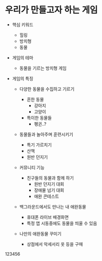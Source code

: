 # 우리가 만들고자 하는 게임


* 핵심 키워드
  * 힐링
  * 방치형
  * 동물

* 게임의 테마
  * 동물을 기르는 방치형 게임

* 게임의 특징
  * 다양한 동물을 수집하고 기르기  
    * 흔한 동물
      * 강아지
      * 고양이
    * 특이한 동물들
       * 펭귄..?
       
   * 동물들과 놀아주며 훈련시키기
     * 특기 가르치기
     * 산책
     * 원반 던지기
     
   * 커뮤니티 기능
     * 친구들의 동물과 함께 하기
        * 원반 던지기 대회
        * 장애물 넘기 대회
        * 애완 콘테스트
        
   * 백그라운드에서도 만나는 내 애완동물
     * 휴대폰 라이브 배경화면
     * 특정 앱 시동중에도 동물을 띄울 수 있음
     
   * 나만의 애완동물 꾸미기
     * 상점에서 악세서리 옷 등을 구매


123456
